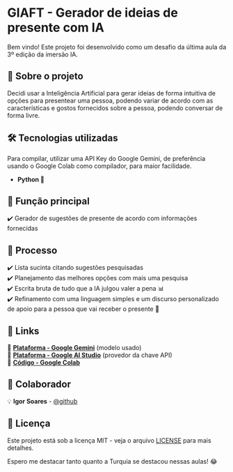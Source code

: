 # GIAFT - Gerador de ideias de presente com IA

Bem vindo! Este projeto foi desenvolvido como um desafio da última aula da 3º edição da imersão IA.

## 🚀 Sobre o projeto
Decidi usar a Inteligência Artificial para gerar ideias de forma intuitiva de opções para presentear uma pessoa, podendo variar de acordo com as características e gostos fornecidos sobre a pessoa, podendo conversar de forma livre.

## 🛠 Tecnologias utilizadas
Para compilar, utilizar uma API Key do Google Gemini, de preferência usando o Google Colab como compilador, para maior facilidade.
- **Python 🐍**

## 📌 Função principal
✔️ Gerador de sugestões de presente de acordo com informações fornecidas

## 📌 Processo
✔️ Lista sucinta citando sugestões pesquisadas  
✔️ Planejamento das melhores opções com mais uma pesquisa    
✔️ Escrita bruta de tudo que a IA julgou valer a pena 📊    
✔️ Refinamento com uma linguagem simples e um discurso personalizado de apoio para a pessoa que vai receber o presente 👥 

## 🔗 Links
📼 [**Plataforma - Google Gemini**](https://gemini.google.com/) (modelo usado)    
📼 [**Plataforma - Google AI Studio**](https://aistudio.google.com/prompts/new_chat) (provedor da chave API)    
📜 [**Código - Google Colab**](https://colab.research.google.com/drive/1rcm4qirMcI0PlV3iuQzVUkPRjR9TIRYy?usp=sharing)    

## 👥 Colaborador
💡 **Igor Soares** - [@github](https://github.com/IgorSoaresss)  

## 📜 Licença
Este projeto está sob a licença MIT - veja o arquivo [LICENSE](LICENSE) para mais detalhes.


Espero me destacar tanto quanto a Turquia se destacou nessas aulas! 😂
